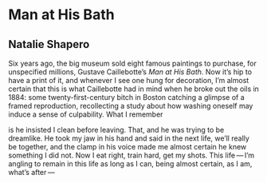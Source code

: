# Man at His Bath
## Natalie Shapero
Six years ago, the big museum sold eight famous paintings
to purchase, for unspecified millions,
Gustave Caillebotte’s _Man at His Bath_.
Now it’s hip to have a print of it,
and whenever I see one hung for decoration,
I’m almost certain that this is what Caillebotte
had in mind when he broke out the oils
in 1884: some twenty-first-century bitch in Boston
catching a glimpse of a framed reproduction,
recollecting a study about how washing oneself may induce
a sense of culpability. What I remember

is he insisted I clean before leaving. That, and he was
trying to be dreamlike. He took my jaw in his hand
and said  in the next life, we’ll really be together,
and the clamp in his voice made me almost
certain he knew something I did not. Now I eat right,
train hard, get my shots. This life — I’m angling
to remain in this life as long as I can, being almost
certain, as I am, what’s after —